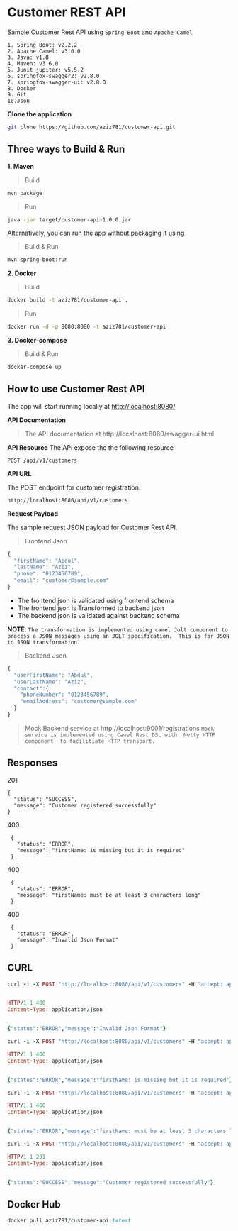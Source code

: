 
# Customer REST API
Sample Customer Rest API using `Spring Boot` and  `Apache Camel`

    1. Spring Boot: v2.2.2
    2. Apache Camel: v3.0.0
    3. Java: v1.8
    4. Maven: v3.6.0
    5. Junit jupiter: v5.5.2
    6. springfox-swagger2: v2.8.0
    7. springfox-swagger-ui: v2.8.0
    8. Docker
    9. Git
    10.Json
    

**Clone the application**

```bash
git clone https://github.com/aziz781/customer-api.git
```

## Three ways to Build & Run

**1. Maven**
>Build

```bash
mvn package 
```

>Run

```bash
java -jar target/customer-api-1.0.0.jar
```


Alternatively, you can run the app without packaging it using
>Build & Run

```bash
mvn spring-boot:run
```


**2. Docker**

>Build

```bash
docker build -t aziz781/customer-api .
```

>Run

```bash
docker run -d -p 8080:8080 -t aziz781/customer-api
```


**3. Docker-compose**

> Build & Run

```bash
docker-compose up
```


##  How to use Customer Rest API

The app will start running locally at <http://localhost:8080/>

**API Documentation**
>The API documentation at http://localhost:8080/swagger-ui.html


**API Resource**
The API expose the the following resource

    POST /api/v1/customers
    
**API URL**

The POST endpoint for customer registration.

    http://localhost:8080/api/v1/customers
    
**Request Payload**

The sample request JSON payload for Customer Rest API.

>Frontend Json

```javascript
{
  "firstName": "Abdul",
  "lastName": "Aziz",
  "phone": "0123456789",
  "email": "customer@sample.com"
}
```


* The frontend json is validated using frontend schema
* The frontend json is Transformed to backend json
* The backend json is validated against backend schema 

**NOTE**:
`The transformation is implemented using camel Jolt component to process a JSON messages using an JOLT specification. 
This is for JSON to JSON transformation.`

>Backend Json

```javascript
{
  "userFirstName": "Abdul",
  "userLastName": "Aziz",
  "contact":{
    "phoneNumber": "0123456789",
    "emailAddress": "customer@sample.com"
  }
}
```

>Mock Backend service at http://localhost:9001/registrations
`Mock service is implemented using Camel Rest DSL with  Netty HTTP component  to facilitiate HTTP transport.`

## Responses

201

    {
      "status": "SUCCESS",
      "message": "Customer registered successfully"
    }
     

400
 
     {
       "status": "ERROR",
       "message": "firstName: is missing but it is required"
     }


400
 
     {
       "status": "ERROR",
       "message": "firstName: must be at least 3 characters long"
     }

400
 
     {
       "status": "ERROR",
       "message": "Invalid Json Format"
     }


  
## CURL  

```ruby
curl -i -X POST "http://localhost:8080/api/v1/customers" -H "accept: application/json" -H "Content-Type: application/json" -d ""


HTTP/1.1 400
Content-Type: application/json


{"status":"ERROR","message":"Invalid Json Format"}
```


```ruby 
curl -i -X POST "http://localhost:8080/api/v1/customers" -H "accept: application/json" -H "Content-Type: application/json" -d "{ \"firstName\": \"\", \"lastName\": \"greatman\", \"phone\": \"012345678\", \"email\": \"tester@api.com\" }"

HTTP/1.1 400
Content-Type: application/json


{"status":"ERROR","message":"firstName: is missing but it is required"}
```

```ruby 
curl -i -X POST "http://localhost:8080/api/v1/customers" -H "accept: application/json" -H "Content-Type: application/json" -d "{ \"firstName\": \"my\", \"lastName\": \"greatman\", \"phone\": \"012345678\", \"email\": \"tester@api.com\" }"

HTTP/1.1 400
Content-Type: application/json


{"status":"ERROR","message":"firstName: must be at least 3 characters long"}
``` 

```ruby 
curl -i -X POST "http://localhost:8080/api/v1/customers" -H "accept: application/json" -H "Content-Type: application/json" -d "{ \"firstName\": \"tester\", \"lastName\": \"greatman\", \"phone\": \"012345678\", \"email\": \"tester@api.com\" }"

HTTP/1.1 201
Content-Type: application/json


{"status":"SUCCESS","message":"Customer registered successfully"}
``` 

 
## Docker Hub  
 
```ruby
docker pull aziz781/customer-api:latest
```
  
 
 
  